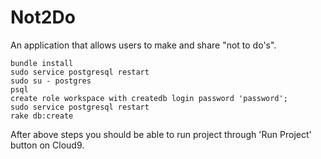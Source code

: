 # Not2Do
An application that allows users to make and share "not to do's".


```bundle install```<br>
```sudo service postgresql restart```<br>
```sudo su - postgres```<br>
```psql```<br>
```create role workspace with createdb login password 'password';```<br>
```sudo service postgresql restart```<br>
```rake db:create```<br>

After above steps you should be able to run project through 'Run Project' button on Cloud9.
